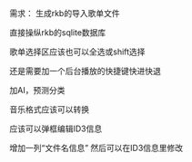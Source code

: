 需求：
生成rkb的导入歌单文件

直接操纵rkb的sqlite数据库

歌单选择区应该也可以全选或shift选择

还是需要加一个后台播放的快捷键快进快退

加AI，预测分类

音乐格式应该可以转换

应该可以弹框编辑ID3信息

增加一列“文件名信息” 然后可以在ID3信息里修改